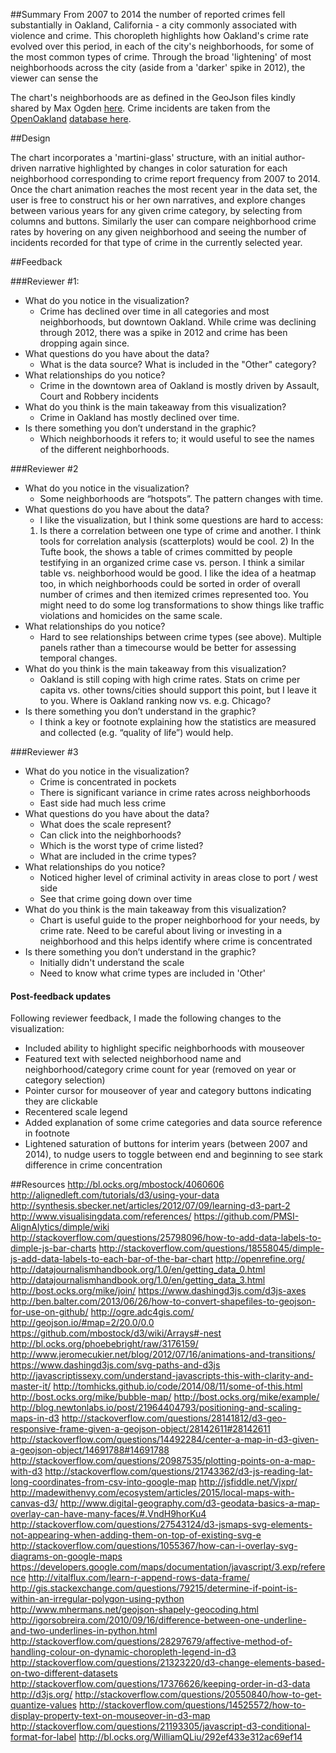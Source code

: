 ##Summary 
From 2007 to 2014 the number of reported crimes fell substantially in Oakland, California - a city commonly associated with violence and crime. This choropleth highlights how Oakland's crime rate evolved over this period, in each of the city's neighborhoods, for some of the most common types of crime. Through the broad 'lightening' of most neighborhoods across the city (aside from a 'darker' spike in 2012), the viewer can sense the 

The chart's neighborhoods are as defined in the GeoJson files kindly shared by Max Ogden [here](https://github.com/maxogden/oakland-boundaries-geojson). Crime incidents are taken from the [OpenOakland](www.openoakland.org) [database here](http://data.openoakland.org/dataset/crime-reports/resource/49bee847-a9b7-4e71-84d8-3f4cabb26cf0).

##Design

The chart incorporates a 'martini-glass' structure, with an initial author-driven narrative highlighted by changes in color saturation for each neighborhood corresponding to crime report frequency from 2007 to 2014. Once the chart animation reaches the most recent year in the data set, the user is free to construct his or her own narratives, and explore changes between various years for any given crime category, by selecting from columns and buttons. Similarly the user can compare neighborhood crime rates by hovering on any given neighborhood and seeing the number of incidents recorded for that type of crime in the currently selected year.

##Feedback

###Reviewer #1:

* What do you notice in the visualization? 
	* Crime has declined over time in all categories and most neighborhoods, but downtown Oakland. While crime was declining through 2012, there was a spike in 2012 and crime has been dropping again since. 
* What questions do you have about the data?
	* What is the data source? What is included in the "Other" category? 
* What relationships do you notice? 
	* Crime in the downtown area of Oakland is mostly driven by Assault, Court and Robbery incidents
* What do you think is the main takeaway from this visualization? 
	* Crime in Oakland has mostly declined over time.
* Is there something you don’t understand in the graphic? 
	* Which neighborhoods it refers to; it would useful to see the names of the different neighborhoods. 

###Reviewer #2

* What do you notice in the visualization?
	* Some neighborhoods are “hotspots”.  The pattern changes with time.
* What questions do you have about the data?
	* I like the visualization, but I think some questions are hard to access:
	1)  Is there a correlation between one type of crime and another.   I think tools for correlation analysis (scatterplots) would be cool. 2) In the Tufte book, the shows a table of crimes committed by people testifying in an organized crime case vs. person.  I think a similar table vs. neighborhood would be good.  I like the idea of a heatmap too, in which neighborhoods could be sorted in order of overall number of crimes and then itemized crimes represented too.  You might need to do some log transformations to show things like traffic violations and homicides on the same scale.
* What relationships do you notice?
	* Hard to see relationships between crime types (see above).  Multiple panels rather than a timecourse would be better for assessing temporal changes.
* What do you think is the main takeaway from this visualization?
	* Oakland is still coping with high crime rates.  Stats on crime per capita vs. other towns/cities should support this point, but I leave it to you.  Where is Oakland ranking now vs. e.g. Chicago?
* Is there something you don’t understand in the graphic?
	* I think a key or footnote explaining how the statistics are measured and collected (e.g. “quality of life”) would help.

###Reviewer #3

* What do you notice in the visualization?
	* Crime is concentrated in pockets
	* There is significant variance in crime rates across neighborhoods
	* East side had much less crime
* What questions do you have about the data?
	*	What does the scale represent?
	*	Can click into the neighborhoods?
	*	Which is the worst type of crime listed?
	*	What are included in the crime types?
* What relationships do you notice?
	*	Noticed higher level of criminal activity in areas close to port / west side
	* See that crime going down over time
* What do you think is the main takeaway from this visualization?
	* Chart is useful guide to the proper neighborhood for your needs, by crime rate. Need to be careful about living or investing in a neighborhood and this helps identify where crime is concentrated
* Is there something you don’t understand in the graphic?
	*	Initially didn't understand the scale
	*	Need to know what crime types are included in 'Other'


#### Post-feedback updates

Following reviewer feedback, I made the following changes to the visualization:
* Included ability to highlight specific neighborhoods with mouseover 
* Featured text with selected neighborhood name and neighborhood/category crime count for year (removed on year or category selection)
* Pointer cursor for mouseover of year and category buttons indicating they are clickable
* Recentered scale legend
* Added explanation of some crime categories and data source reference in footnote
* Lightened saturation of buttons for interim years (between 2007 and 2014), to nudge users to toggle between end and beginning to see stark difference in crime concentration


##Resources
http://bl.ocks.org/mbostock/4060606
http://alignedleft.com/tutorials/d3/using-your-data
http://synthesis.sbecker.net/articles/2012/07/09/learning-d3-part-2
http://www.visualisingdata.com/references/
https://github.com/PMSI-AlignAlytics/dimple/wiki
http://stackoverflow.com/questions/25798096/how-to-add-data-labels-to-dimple-js-bar-charts
http://stackoverflow.com/questions/18558045/dimple-js-add-data-labels-to-each-bar-of-the-bar-chart
http://openrefine.org/
http://datajournalismhandbook.org/1.0/en/getting_data_0.html
http://datajournalismhandbook.org/1.0/en/getting_data_3.html
http://bost.ocks.org/mike/join/
https://www.dashingd3js.com/d3js-axes
http://ben.balter.com/2013/06/26/how-to-convert-shapefiles-to-geojson-for-use-on-github/
http://ogre.adc4gis.com/
http://geojson.io/#map=2/20.0/0.0
https://github.com/mbostock/d3/wiki/Arrays#-nest
http://bl.ocks.org/phoebebright/raw/3176159/
http://www.jeromecukier.net/blog/2012/07/16/animations-and-transitions/
https://www.dashingd3js.com/svg-paths-and-d3js
http://javascriptissexy.com/understand-javascripts-this-with-clarity-and-master-it/
http://tomhicks.github.io/code/2014/08/11/some-of-this.html
http://bost.ocks.org/mike/bubble-map/
http://bost.ocks.org/mike/example/
http://blog.newtonlabs.io/post/21964404793/positioning-and-scaling-maps-in-d3
http://stackoverflow.com/questions/28141812/d3-geo-responsive-frame-given-a-geojson-object/28142611#28142611
http://stackoverflow.com/questions/14492284/center-a-map-in-d3-given-a-geojson-object/14691788#14691788
http://stackoverflow.com/questions/20987535/plotting-points-on-a-map-with-d3
http://stackoverflow.com/questions/21743362/d3-js-reading-lat-long-coordinates-from-csv-into-google-map
http://jsfiddle.net/Vjxpr/
http://madewithenvy.com/ecosystem/articles/2015/local-maps-with-canvas-d3/
http://www.digital-geography.com/d3-geodata-basics-a-map-overlay-can-have-many-faces/#.VndH9horKu4
http://stackoverflow.com/questions/27543124/d3-jsmaps-svg-elements-not-appearing-when-adding-them-on-top-of-existing-svg-e
http://stackoverflow.com/questions/1055367/how-can-i-overlay-svg-diagrams-on-google-maps
https://developers.google.com/maps/documentation/javascript/3.exp/reference
http://vitalflux.com/learn-r-append-rows-data-frame/
http://gis.stackexchange.com/questions/79215/determine-if-point-is-within-an-irregular-polygon-using-python
http://www.mhermans.net/geojson-shapely-geocoding.html
http://igorsobreira.com/2010/09/16/difference-between-one-underline-and-two-underlines-in-python.html
http://stackoverflow.com/questions/28297679/affective-method-of-handling-colour-on-dynamic-choropleth-legend-in-d3
http://stackoverflow.com/questions/21323220/d3-change-elements-based-on-two-different-datasets
http://stackoverflow.com/questions/17376626/keeping-order-in-d3-data
http://d3js.org/
http://stackoverflow.com/questions/20550840/how-to-get-quantize-values
http://stackoverflow.com/questions/14525572/how-to-display-property-text-on-mouseover-in-d3-map
http://stackoverflow.com/questions/21193305/javascript-d3-conditional-format-for-label
http://bl.ocks.org/WilliamQLiu/292ef433e312ac69ef14
